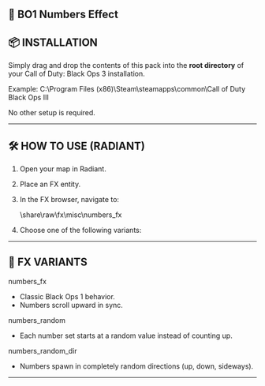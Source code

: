 
## 🧠 BO1 Numbers Effect


📦 INSTALLATION
-------------------------------------------
Simply drag and drop the contents of this pack into the **root directory** of your
Call of Duty: Black Ops 3 installation.

Example:
C:\Program Files (x86)\Steam\steamapps\common\Call of Duty Black Ops III

No other setup is required.

-------------------------------------------

🛠️ HOW TO USE (RADIANT)
-------------------------------------------
1. Open your map in Radiant.
2. Place an FX entity.
3. In the FX browser, navigate to:

   \share\raw\fx\misc\numbers_fx

4. Choose one of the following variants:

-------------------------------------------

📁 FX VARIANTS
-------------------------------------------
numbers_fx
- Classic Black Ops 1 behavior.
- Numbers scroll upward in sync.

numbers_random
- Each number set starts at a random value instead of counting up.

numbers_random_dir
- Numbers spawn in completely random directions (up, down, sideways).

-------------------------------------------
